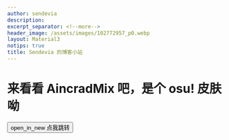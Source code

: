 ```yaml
---
author: sendevia
description:
excerpt_separator: <!--more-->
header_image: /assets/images/102772957_p0.webp
layout: Material3
notips: true
title: Sendevia 的博客小站
---
```


# 来看看 AincradMix 吧，是个 osu! 皮肤呦

<button id="elevated" onclick="location.href='/2022/07/04/AincradMix.html'" icon>
    <span>open_in_new</span>
    点我跳转
</button>
